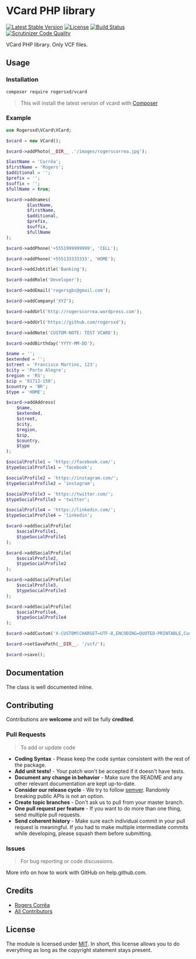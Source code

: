 # VCard PHP library

[![Latest Stable Version](https://img.shields.io/badge/packagist-v1.0.2-blue.svg)](https://packagist.org/packages/rogersxd/vcard)
[![License](http://img.shields.io/badge/license-MIT-lightgrey.svg)](https://github.com/rogersxd/vcard/master/LICENSE)
[![Build Status](https://scrutinizer-ci.com/g/rogersxd/vcard/badges/build.png?b=master)](https://scrutinizer-ci.com/g/rogersxd/vcard/?branch=master)
[![Scrutinizer Code Quality](https://scrutinizer-ci.com/g/rogersxd/vcard/badges/quality-score.png?b=master)](https://scrutinizer-ci.com/g/rogersxd/vcard/?branch=master)


VCard PHP library. Only VCF files.

## Usage

### Installation

```bash
composer require rogersxd/vcard
```
> This will install the latest version of vcard with [Composer](https://getcomposer.org)

### Example

``` php
use Rogersxd\VCard\VCard;

$vcard = new VCard();

$vcard->addPhoto(__DIR__ .'/images/rogerscorrea.jpg');

$lastName = 'Corrêa';
$firstName = 'Rogers';
$additional = '';
$prefix = '';
$suffix = '';
$fullName = true;

$vcard->addnames(
        $lastName, 
        $firstName, 
        $additional, 
        $prefix, 
        $suffix,
        $fullName
);

$vcard->addPhone('+5551999999999', 'CELL');

$vcard->addPhone('+555133333333', 'HOME');

$vcard->addJobtitle('Banking');

$vcard->addRole('Developer');

$vcard->addEmail('rogersgbc@gmail.com');

$vcard->addCompany('XYZ');

$vcard->addUrl('http://rogerscorrea.wordpress.com');

$vcard->addUrl('https://github.com/rogersxd');

$vcard->addNote('CUSTOM-NOTE: TEST VCARD');

$vcard->addBirthday('YYYY-MM-DD');

$name = '';
$extended = '';
$street = 'Francisco Martins, 123';
$city = 'Porto Alegre';
$region = 'RS';
$zip = '91712-150';
$country = 'BR';
$type = 'HOME';

$vcard->addAddress(
    $name,
    $extended,
    $street,
    $city,
    $region,
    $zip,
    $country,
    $type
);

$socialProfile1 = 'https://facebook.com/';
$typeSocialProfile1 = 'facebook';

$socialProfile2 = 'https://instagram.com/';
$typeSocialProfile2 = 'instagram';

$socialProfile3 = 'https://twitter.com/';
$typeSocialProfile3 = 'twitter';

$socialProfile4 = 'https://linkedin.com/';
$typeSocialProfile4 = 'linkedin';

$vcard->addSocialProfile(
    $socialProfile1,
    $typeSocialProfile1
);

$vcard->addSocialProfile(
    $socialProfile2,
    $typeSocialProfile2
);

$vcard->addSocialProfile(
    $socialProfile3,
    $typeSocialProfile3
);

$vcard->addSocialProfile(
    $socialProfile4,
    $typeSocialProfile4
);

$vcard->addCustom('X-CUSTOM(CHARSET=UTF-8,ENCODING=QUOTED-PRINTABLE,Custom1)','1');

$vcard->setSavePath(__DIR__. '/vcf/');

$vcard->save();

```


## Documentation

The class is well documented inline.

## Contributing

Contributions are **welcome** and will be fully **credited**.

### Pull Requests

> To add or update code

- **Coding Syntax** - Please keep the code syntax consistent with the rest of the package.
- **Add unit tests!** - Your patch won't be accepted if it doesn't have tests.
- **Document any change in behavior** - Make sure the README and any other relevant documentation are kept up-to-date.
- **Consider our release cycle** - We try to follow [semver](http://semver.org/). Randomly breaking public APIs is not an option.
- **Create topic branches** - Don't ask us to pull from your master branch.
- **One pull request per feature** - If you want to do more than one thing, send multiple pull requests.
- **Send coherent history** - Make sure each individual commit in your pull request is meaningful. If you had to make multiple intermediate commits while developing, please squash them before submitting.

### Issues

> For bug reporting or code discussions.

More info on how to work with GitHub on help.github.com.

## Credits

- [Rogers Corrêa](https://github.com/rogersxd)
- [All Contributors](https://github.com/rogersxd/vcard/contributors)

## License

The module is licensed under [MIT](./LICENSE.md). In short, this license allows you to do everything as long as the copyright statement stays present.
